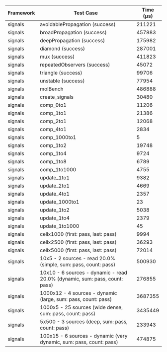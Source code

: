 | Framework | Test Case | Time (μs) |
| --- | --- | --- |
| signals | avoidablePropagation (success) | 211221 |
| signals | broadPropagation (success) | 457883 |
| signals | deepPropagation (success) | 175982 |
| signals | diamond (success) | 287001 |
| signals | mux (success) | 411823 |
| signals | repeatedObservers (success) | 45072 |
| signals | triangle (success) | 99706 |
| signals | unstable (success) | 77954 |
| signals | molBench | 486888 |
| signals | create_signals | 30480 |
| signals | comp_0to1 | 11206 |
| signals | comp_1to1 | 21386 |
| signals | comp_2to1 | 12068 |
| signals | comp_4to1 | 2834 |
| signals | comp_1000to1 | 5 |
| signals | comp_1to2 | 19748 |
| signals | comp_1to4 | 9724 |
| signals | comp_1to8 | 6789 |
| signals | comp_1to1000 | 4755 |
| signals | update_1to1 | 9382 |
| signals | update_2to1 | 4669 |
| signals | update_4to1 | 2357 |
| signals | update_1000to1 | 23 |
| signals | update_1to2 | 5038 |
| signals | update_1to4 | 2379 |
| signals | update_1to1000 | 45 |
| signals | cellx1000 (first: pass, last: pass) | 9994 |
| signals | cellx2500 (first: pass, last: pass) | 36293 |
| signals | cellx5000 (first: pass, last: pass) | 72014 |
| signals | 10x5 - 2 sources - read 20.0% (simple, sum: pass, count: pass) | 500930 |
| signals | 10x10 - 6 sources - dynamic - read 20.0% (dynamic, sum: pass, count: pass) | 276855 |
| signals | 1000x12 - 4 sources - dynamic (large, sum: pass, count: pass) | 3687355 |
| signals | 1000x5 - 25 sources (wide dense, sum: pass, count: pass) | 3435449 |
| signals | 5x500 - 3 sources (deep, sum: pass, count: pass) | 233943 |
| signals | 100x15 - 6 sources - dynamic (very dynamic, sum: pass, count: pass) | 474875 |

